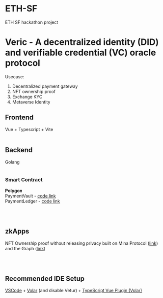 # ETH-SF
ETH SF hackathon project  
# Veric - A decentralized identity (DID) and verifiable credential (VC) oracle protocol

Usecase:
1. Decentralized payment gateway
2. NFT ownership proof
3. Exchange KYC
4. Metaverse Identity

## Frontend

Vue + Typescript + Vite
\
&nbsp;

## Backend

Golang
\
&nbsp;

### Smart Contract

**Polygon**\
PaymentVault - [code link](https://mumbai.polygonscan.com/address/0xF91B6cAbc16A7440f22Dbd0481257ADDCACd689A#code)\
PaymentLedger - [code link](https://mumbai.polygonscan.com/address/0x9F295AbC9E8a92dE4A1B4FbdE8f4ce6317972532#code)

\
&nbsp;
## zkApps

NFT Ownership proof without releasing privacy built on Mina Protocol ([link](https://docs.minaprotocol.com/)) and the Graph ([link](https://thegraph.com/en/))


\
&nbsp;

## Recommended IDE Setup

[VSCode](https://code.visualstudio.com/) + [Volar](https://marketplace.visualstudio.com/items?itemName=johnsoncodehk.volar) (and disable Vetur) + [TypeScript Vue Plugin (Volar)](https://marketplace.visualstudio.com/items?itemName=johnsoncodehk.vscode-typescript-vue-plugin)
